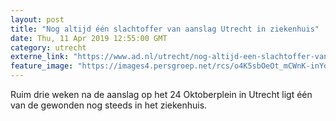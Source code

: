 ```yaml
---
layout: post
title: "Nog altijd één slachtoffer van aanslag Utrecht in ziekenhuis"
date: Thu, 11 Apr 2019 12:55:00 GMT
category: utrecht
externe_link: "https://www.ad.nl/utrecht/nog-altijd-een-slachtoffer-van-aanslag-utrecht-in-ziekenhuis~a8cf18de/"
feature_image: "https://images4.persgroep.net/rcs/o4K5sbOeOt_mCWnK-inYdQ_-js8/diocontent/144150166/_fitwidth/400/?appId=21791a8992982cd8da851550a453bd7f&quality=0.7"
---
```


Ruim drie weken na de aanslag op het 24 Oktoberplein in Utrecht ligt één van de gewonden nog steeds in het ziekenhuis.
